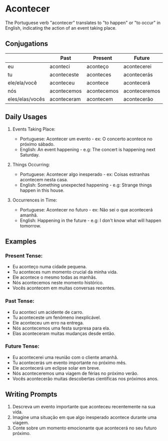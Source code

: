 # Acontecer

The Portuguese verb "acontecer" translates to "to happen" or "to occur" in English, indicating the action of an event taking place.

## Conjugations

|                 | Past        | Present     | Future        |
| --------------- | ----------- | ----------- | ------------- |
| eu              | aconteci    | aconteço    | acontecerei   |
| tu              | aconteceste | aconteces   | acontecerás   |
| ele/ela/você    | aconteceu   | acontece    | acontecerá    |
| nós             | acontecemos | acontecemos | aconteceremos |
| eles/elas/vocês | aconteceram | acontecem   | acontecerão   |

## Daily Usages

1. Events Taking Place:

   - Portuguese: Acontecer um evento - ex: O concerto acontece no próximo sábado.
   - English: An event happening - e.g: The concert is happening next Saturday.

2. Things Occurring:

   - Portuguese: Acontecer algo inesperado - ex: Coisas estranhas acontecem nesta casa.
   - English: Something unexpected happening - e.g: Strange things happen in this house.

3. Occurrences in Time:

   - Portuguese: Acontecer no futuro - ex: Não sei o que acontecerá amanhã.
   - English: Happening in the future - e.g: I don't know what will happen tomorrow.

## Examples

### Present Tense:

- Eu aconteço numa cidade pequena.
- Tu aconteces num momento crucial da minha vida.
- Ele acontece o mesmo todas as manhãs.
- Nós acontecemos neste momento histórico.
- Vocês acontecem em muitas conversas recentes.

### Past Tense:

- Eu aconteci um acidente de carro.
- Tu aconteceste um fenômeno inexplicável.
- Ele aconteceu um erro na entrega.
- Nós acontecemos uma festa surpresa para ela.
- Elas aconteceram muitas mudanças desde então.

### Future Tense:

- Eu acontecerei uma reunião com o cliente amanhã.
- Tu acontecerás um evento importante no próximo mês.
- Ele acontecerá um eclipse solar em breve.
- Nós aconteceremos uma viagem de férias no próximo verão.
- Vocês acontecerão muitas descobertas científicas nos próximos anos.

## Writing Prompts

1. Descreva um evento importante que aconteceu recentemente na sua vida.
2. Imagine uma situação em que algo inesperado acontece durante uma viagem.
3. Conte sobre um momento emocionante que acontecerá no seu futuro próximo.
